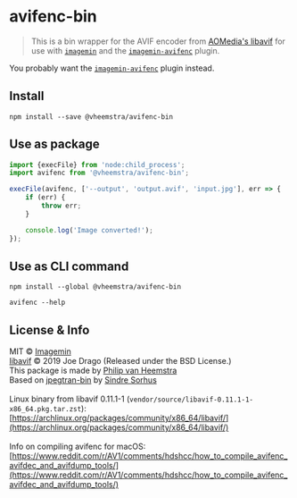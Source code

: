 # avifenc-bin

> This is a bin wrapper for the AVIF encoder from [AOMedia's libavif](https://github.com/AOMediaCodec/libavif) for use with [`imagemin`](https://github.com/imagemin/imagemin) and the [`imagemin-avifenc`](https://github.com/vheemstra/imagemin-avifenc) plugin.

You probably want the [`imagemin-avifenc`](https://github.com/vheemstra/imagemin-avifenc) plugin instead.

## Install

```shell
npm install --save @vheemstra/avifenc-bin
```


## Use as package

```js
import {execFile} from 'node:child_process';
import avifenc from '@vheemstra/avifenc-bin';

execFile(avifenc, ['--output', 'output.avif', 'input.jpg'], err => {
	if (err) {
		throw err;
	}

	console.log('Image converted!');
});
```


## Use as CLI command

```shell
npm install --global @vheemstra/avifenc-bin
```

```shell
avifenc --help
```


## License & Info

MIT © [Imagemin](https://github.com/imagemin)<br>
[libavif](https://github.com/AOMediaCodec/libavif) © 2019 Joe Drago (Released under the BSD License.)<br>
This package is made by [Philip van Heemstra](https://github.com/vHeemstra)<br>
Based on [jpegtran-bin](https://github.com/imagemin/jpegtran-bin) by [Sindre Sorhus](https://github.com/sindresorhus)<br>
<br>
Linux binary from libavif 0.11.1-1 (`vendor/source/libavif-0.11.1-1-x86_64.pkg.tar.zst`):<br>
[https://archlinux.org/packages/community/x86_64/libavif/](https://archlinux.org/packages/community/x86_64/libavif/)<br>
<br>
Info on compiling avifenc for macOS:<br>
[https://www.reddit.com/r/AV1/comments/hdshcc/how_to_compile_avifenc_avifdec_and_avifdump_tools/](https://www.reddit.com/r/AV1/comments/hdshcc/how_to_compile_avifenc_avifdec_and_avifdump_tools/)
